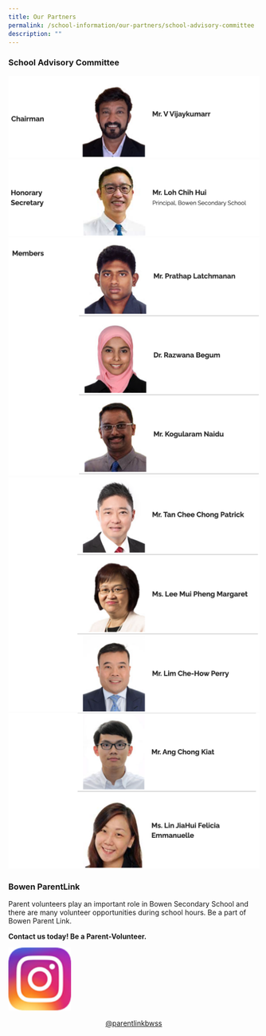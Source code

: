 ```yaml
---
title: Our Partners
permalink: /school-information/our-partners/school-advisory-committee
description: ""
---
```

### School Advisory Committee

![](/images/SAC1.png)
![](/images/SAC2.png)
![](/images/SAC3.png)
![](/images/SAC4.png)
![](/images/SAC5.png)

### Bowen ParentLink

Parent volunteers play an important role in Bowen Secondary School and there are many volunteer opportunities during school hours. Be a part of Bowen Parent Link.

**Contact us today! Be a Parent-Volunteer.**

<img src="/images/instagram-png.png" 
     style="width:25%">
<a href="https://www.instagram.com/accounts/login/?next=/parentlinkbwss/"> <center>@parentlinkbwss</center> </a>